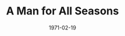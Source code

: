 ---
title: A Man for All Seasons
date: 1971-02-19
closing_date: 1971-03-06
layout: productions
featured_image: 
image_caption:
image_credit:
playbill:
category:
Theatre: Theatre Jacksonville
Venue: Little Theatre
cast:
  The Common Man: Robert Zienta
  Sir Thomas More: Jack Masters
  Master Richard Rich: Hal Henderson
  The Duke of Norfolk: Ernest Goldsmith
  Lady Alice More: Evelyn Nehl
  Lady Margaret More: Rita Ballard
  Cardinal Wolsey: 
    - Ed Heist, Jr.
  Thomas Cromwell: Phil Meunier
  Signor Chapuys: Bill Petry
  Chapuys' Attendant: Pete Peterson
  William Roper: Doug Thomas
  King Henry the Eigth: Wayne Wofford
  A Woman: Margaret Winstead
  Thomas Cramner: Nelson Mashour
crew:
  Director: Robert Knowles
  Technical Director: Ham Waddell
  Stage Manager: Terry McIntire
  Assistant Stage Manager: Pru Eatman
  Lighting: Don DuClose
  Sound: 
    - Roberta Quattlebaum
    - Lloyd Jeffords
  Properties: 
    - Katie Raven
    - Vivienne Winemiller
  Make-up: Marshall Grauer
  Set Construction: 
    - Lloyd Jeffords
    - Jim McCarty
    - Rhoda Betterton
    - Karen Wakefield
    - Jonnie Blount
  Stage Crew: 
    - Jim McCarty
    - Ken Moody
  Publicity: Diane Somerville
  Box Office: Ann Dubow
external_links:
---